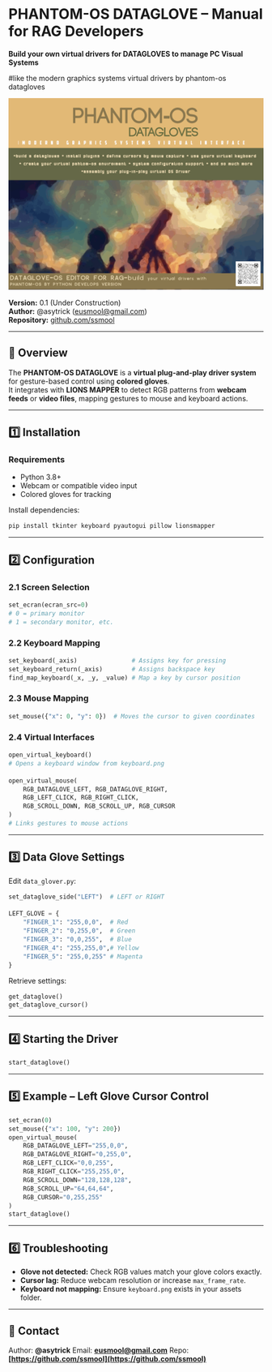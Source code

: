 
# PHANTOM-OS DATAGLOVE – Manual for RAG Developers
**Build your own virtual drivers for DATAGLOVES to manage PC Visual Systems** 

#like the modern graphics systems virtual drivers by phantom-os datagloves

![PHANTOM OS DATAGLOVE](../assets/phantom_os_logo.gif)  

**Version:** 0.1 (Under Construction)  
**Author:** @asytrick (eusmool@gmail.com)  
**Repository:** [github.com/ssmool](https://github.com/ssmool)  

---

## 📖 Overview

The **PHANTOM-OS DATAGLOVE** is a **virtual plug-and-play driver system** for gesture-based control using **colored gloves**.  
It integrates with **LIONS MAPPER** to detect RGB patterns from **webcam feeds** or **video files**, mapping gestures to mouse and keyboard actions.  

---

## 1️⃣ Installation

### Requirements
- Python 3.8+
- Webcam or compatible video input
- Colored gloves for tracking

Install dependencies:
```bash
pip install tkinter keyboard pyautogui pillow lionsmapper
````

---

## 2️⃣ Configuration

### 2.1 Screen Selection

```python
set_ecran(ecran_src=0)  
# 0 = primary monitor
# 1 = secondary monitor, etc.
```

### 2.2 Keyboard Mapping

```python
set_keyboard(_axis)               # Assigns key for pressing
set_keyboard_return(_axis)        # Assigns backspace key
find_map_keyboard(_x, _y, _value) # Map a key by cursor position
```

### 2.3 Mouse Mapping

```python
set_mouse({"x": 0, "y": 0})  # Moves the cursor to given coordinates
```

### 2.4 Virtual Interfaces

```python
open_virtual_keyboard()  
# Opens a keyboard window from keyboard.png

open_virtual_mouse(
    RGB_DATAGLOVE_LEFT, RGB_DATAGLOVE_RIGHT,
    RGB_LEFT_CLICK, RGB_RIGHT_CLICK,
    RGB_SCROLL_DOWN, RGB_SCROLL_UP, RGB_CURSOR
)
# Links gestures to mouse actions
```

---

## 3️⃣ Data Glove Settings

Edit `data_glover.py`:

```python
set_dataglove_side("LEFT")  # LEFT or RIGHT

LEFT_GLOVE = {
    "FINGER_1": "255,0,0",  # Red
    "FINGER_2": "0,255,0",  # Green
    "FINGER_3": "0,0,255",  # Blue
    "FINGER_4": "255,255,0",# Yellow
    "FINGER_5": "255,0,255" # Magenta
}
```

Retrieve settings:

```python
get_dataglove()
get_dataglove_cursor()
```

---

## 4️⃣ Starting the Driver

```python
start_dataglove()
```

---

## 5️⃣ Example – Left Glove Cursor Control

```python
set_ecran(0)
set_mouse({"x": 100, "y": 200})
open_virtual_mouse(
    RGB_DATAGLOVE_LEFT="255,0,0",
    RGB_DATAGLOVE_RIGHT="0,255,0",
    RGB_LEFT_CLICK="0,0,255",
    RGB_RIGHT_CLICK="255,255,0",
    RGB_SCROLL_DOWN="128,128,128",
    RGB_SCROLL_UP="64,64,64",
    RGB_CURSOR="0,255,255"
)
start_dataglove()
```

---

## 6️⃣ Troubleshooting

* **Glove not detected:** Check RGB values match your glove colors exactly.
* **Cursor lag:** Reduce webcam resolution or increase `max_frame_rate`.
* **Keyboard not mapping:** Ensure `keyboard.png` exists in your assets folder.

---

## 📩 Contact

Author: **@asytrick**
Email: **[eusmool@gmail.com](mailto:eusmool@gmail.com)**
Repo: **[https://github.com/ssmool](https://github.com/ssmool)**


